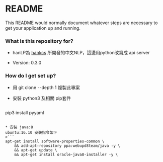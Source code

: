 # README #

This README would normally document whatever steps are necessary to get your application up and running.

### What is this repository for? ###

* hanLP為 [hankcs](https://github.com/hankcs/HanLP) 所開發的中文NLP，這邊用python改寫成 api server 

* Version: 0.3.0


### How do I get set up? ###

* 用 git clone --depth 1 複製此專案

* 安裝 python3 及相關 pip套件
>```
pip3 install pyyaml
```

* 安裝 java:8
ubuntu:16.10 安裝指令如下
>```
apt-get install software-properties-common \
    && add-apt-repository ppa:webupd8team/java -y \
    && apt-get update \
    && apt-get install oracle-java8-installer -y \
```